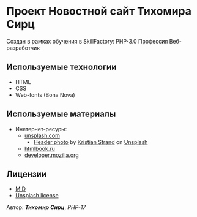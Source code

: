 # Проект Новостной сайт Тихомира Сирц

Создан в рамках обучения в SkillFactory: PHP-3.0 Профессия Веб-разработчик

## Используемые технологии

+ HTML
+ CSS
+ Web-fonts (Bona Nova)

## Используемые материалы

+ Инетернет-ресуры:
  + [unsplash.com](https://unsplash.com/)
    + [Header photo](https://unsplash.com/photos/p8gzCnZf39k) by [Kristian Strand](https://unsplash.com/@kristianstrand?utm_source=unsplash&utm_medium=referral&utm_content=creditCopyText) on [Unsplash](https://unsplash.com/collections/L-jUmQ5nlEE/my-first-collection/c63fced57f618a29f5142f41dbbaffc0?utm_source=unsplash&utm_medium=referral&utm_content=creditCopyText)
  + [htmlbook.ru](http://htmlbook.ru/)
  + [developer.mozilla.org](https://developer.mozilla.org/en-US/)

## Лицензии

+ [MID](./license.md)
+ [Unsplash license](https://unsplash.com/license)

Автор: ***Тихомир Сирц***, *PHP-17*
